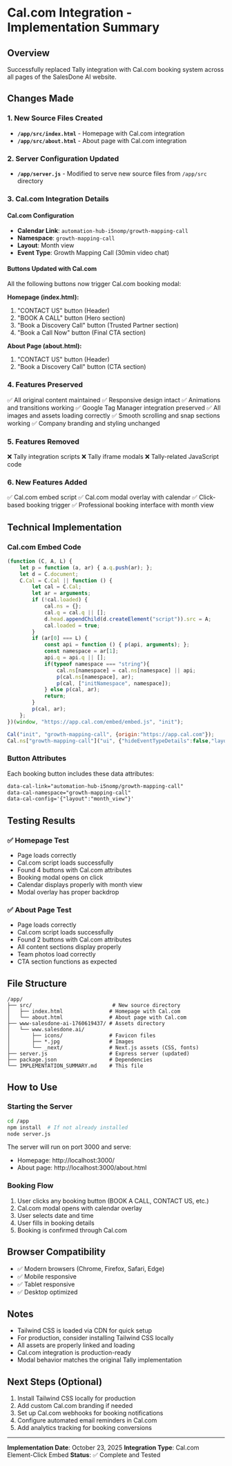 # Cal.com Integration - Implementation Summary

## Overview
Successfully replaced Tally integration with Cal.com booking system across all pages of the SalesDone AI website.

## Changes Made

### 1. New Source Files Created
- **`/app/src/index.html`** - Homepage with Cal.com integration
- **`/app/src/about.html`** - About page with Cal.com integration

### 2. Server Configuration Updated
- **`/app/server.js`** - Modified to serve new source files from `/app/src` directory

### 3. Cal.com Integration Details

#### Cal.com Configuration
- **Calendar Link**: `automation-hub-i5nomp/growth-mapping-call`
- **Namespace**: `growth-mapping-call`
- **Layout**: Month view
- **Event Type**: Growth Mapping Call (30min video chat)

#### Buttons Updated with Cal.com
All the following buttons now trigger Cal.com booking modal:

**Homepage (index.html):**
1. "CONTACT US" button (Header)
2. "BOOK A CALL" button (Hero section)
3. "Book a Discovery Call" button (Trusted Partner section)
4. "Book a Call Now" button (Final CTA section)

**About Page (about.html):**
1. "CONTACT US" button (Header)
2. "Book a Discovery Call" button (CTA section)

### 4. Features Preserved
✅ All original content maintained
✅ Responsive design intact
✅ Animations and transitions working
✅ Google Tag Manager integration preserved
✅ All images and assets loading correctly
✅ Smooth scrolling and snap sections working
✅ Company branding and styling unchanged

### 5. Features Removed
❌ Tally integration scripts
❌ Tally iframe modals
❌ Tally-related JavaScript code

### 6. New Features Added
✅ Cal.com embed script
✅ Cal.com modal overlay with calendar
✅ Click-based booking trigger
✅ Professional booking interface with month view

## Technical Implementation

### Cal.com Embed Code
```javascript
(function (C, A, L) { 
    let p = function (a, ar) { a.q.push(ar); }; 
    let d = C.document; 
    C.Cal = C.Cal || function () { 
        let cal = C.Cal; 
        let ar = arguments; 
        if (!cal.loaded) { 
            cal.ns = {}; 
            cal.q = cal.q || []; 
            d.head.appendChild(d.createElement("script")).src = A; 
            cal.loaded = true; 
        } 
        if (ar[0] === L) { 
            const api = function () { p(api, arguments); }; 
            const namespace = ar[1]; 
            api.q = api.q || []; 
            if(typeof namespace === "string"){
                cal.ns[namespace] = cal.ns[namespace] || api;
                p(cal.ns[namespace], ar);
                p(cal, ["initNamespace", namespace]);
            } else p(cal, ar); 
            return;
        } 
        p(cal, ar); 
    }; 
})(window, "https://app.cal.com/embed/embed.js", "init");

Cal("init", "growth-mapping-call", {origin:"https://app.cal.com"});
Cal.ns["growth-mapping-call"]("ui", {"hideEventTypeDetails":false,"layout":"month_view"});
```

### Button Attributes
Each booking button includes these data attributes:
```html
data-cal-link="automation-hub-i5nomp/growth-mapping-call"
data-cal-namespace="growth-mapping-call"
data-cal-config='{"layout":"month_view"}'
```

## Testing Results

### ✅ Homepage Test
- Page loads correctly
- Cal.com script loads successfully
- Found 4 buttons with Cal.com attributes
- Booking modal opens on click
- Calendar displays properly with month view
- Modal overlay has proper backdrop

### ✅ About Page Test
- Page loads correctly
- Cal.com script loads successfully
- Found 2 buttons with Cal.com attributes
- All content sections display properly
- Team photos load correctly
- CTA section functions as expected

## File Structure
```
/app/
├── src/                          # New source directory
│   ├── index.html               # Homepage with Cal.com
│   └── about.html               # About page with Cal.com
├── www-salesdone-ai-1760619437/ # Assets directory
│   └── www.salesdone.ai/
│       ├── icons/               # Favicon files
│       ├── *.jpg                # Images
│       └── _next/               # Next.js assets (CSS, fonts)
├── server.js                    # Express server (updated)
├── package.json                 # Dependencies
└── IMPLEMENTATION_SUMMARY.md    # This file
```

## How to Use

### Starting the Server
```bash
cd /app
npm install  # If not already installed
node server.js
```

The server will run on port 3000 and serve:
- Homepage: http://localhost:3000/
- About page: http://localhost:3000/about.html

### Booking Flow
1. User clicks any booking button (BOOK A CALL, CONTACT US, etc.)
2. Cal.com modal opens with calendar overlay
3. User selects date and time
4. User fills in booking details
5. Booking is confirmed through Cal.com

## Browser Compatibility
- ✅ Modern browsers (Chrome, Firefox, Safari, Edge)
- ✅ Mobile responsive
- ✅ Tablet responsive
- ✅ Desktop optimized

## Notes
- Tailwind CSS is loaded via CDN for quick setup
- For production, consider installing Tailwind CSS locally
- All assets are properly linked and loading
- Cal.com integration is production-ready
- Modal behavior matches the original Tally implementation

## Next Steps (Optional)
1. Install Tailwind CSS locally for production
2. Add custom Cal.com branding if needed
3. Set up Cal.com webhooks for booking notifications
4. Configure automated email reminders in Cal.com
5. Add analytics tracking for booking conversions

---

**Implementation Date**: October 23, 2025
**Integration Type**: Cal.com Element-Click Embed
**Status**: ✅ Complete and Tested
